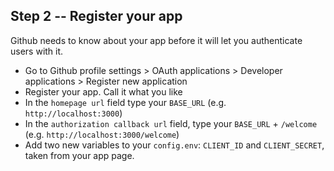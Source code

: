 ## Step 2 -- Register your app

Github needs to know about your app before it will let you authenticate users with it.
* Go to Github profile settings > OAuth applications > Developer applications > Register new application
* Register your app. Call it what you like
* In the `homepage url` field type your `BASE_URL` (e.g. `http://localhost:3000`)
* In the `authorization callback url` field, type your `BASE_URL` + `/welcome` (e.g. `http://localhost:3000/welcome`)
* Add two new variables to your `config.env`: `CLIENT_ID` and `CLIENT_SECRET`, taken from your app page.

